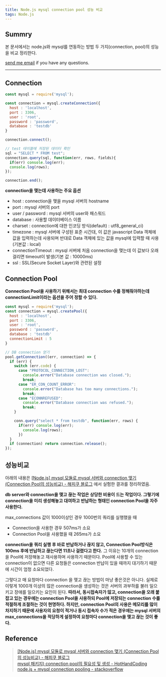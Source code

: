 ```yaml
---
title: Node.js mysql connection pool 성능 비교
tags: Node.js
---
```


## Summry

본 문서에서는 node.js와 mysql를 연동하는 방법 두 가지(connection, pool)의 성능을 비교 정리한다.  

[send me email](mailto:jewel7492@gmail.com) if you have any questions.

<!--more-->

---

## Connection

```javascript
const mysql = require('mysql');

const connection = mysql.createConnection({ 
  host : 'localhost',
  port : 3306,
  user : 'root',
  password : 'password',
  database : 'testdb'
}

connection.connect();

// test 테이블에 저장된 데이터 확인
sql = "SELECT * FROM test";
connection.query(sql, function(err, rows, fields){
  if(err) console.log(err);
  console.log(rows);
});

connection.end();
```

**connection을 맺는데 사용하는 주요 옵션**  
* host : connection을 맺을 mysql 서버의 hostname
* port : mysql 서버의 port
* user / password : mysql 서버의 user와 패스워드
* database : 사용할 데이터베이스 이름
* charset : connection에 대한 인코딩 방식(default) : utf8_general_ci)
* timezone : mysql 서버에 구성된 표준 시간대, 이 값은 javascript Data 객체에 값을 입력하는데 사용되며 반대로 Data 객체에 있는 값을 mysql에 입력할 때 사용 (기본값 : local)
* connectionTimeout : mysql 서버에 처음 connection을 맺는데 이 값보다 오래걸리면 timeout이 발생(기본 값 : 10000ms)
* ssl : SSL(Secure Socket Layer)와 관련된 설정

## Connection Pool

**Connection Pool을 사용하기 위해서는 최대 connection 수를 정해줘야하는데 connectionLimit이라는 옵션을 주어 정할 수 있다.**  

```javascript
const mysql = require('mysql');
const connection = mysql.createPool({ 
  host : 'localhost',
  port : 3306,
  user : 'root',
  password : 'password',
  database : 'testdb'
  connectionLimit : 5
}

// DB connection 얻기
pool.getConnection((err, connection) => {
  if (err) {
    switch (err.code) {
      case "PROTOCOL_CONNECTION_LOST":
        console.error("Database connection was closed.");
        break;
      case "ER_CON_COUNT_ERROR":
        console.error("Database has too many connections.");
        break;
      case "ECONNREFUSED":
        console.error("Database connection was refused.");
        break;
    }

    conn.query("select * from testdb", function(err, rows) {
      if(err) console.log(err);
        console.log(rows);
      })
  }
  if (connection) return connection.release();
});
```

## 성능비교

아래의 내용은 [[Node.js] mysql 모듈로 mysql 서버와 connection 맺기 (Connection Pool의 성능비교) - 해피쿠 블로그](https://www.happykoo.net/@happykoo/posts/132) 에서 실험한 결과를 정리하였음.  

**db server와 connection을 맺고 끊는 작업은 상당한 비용이 드는 작업이다. 그렇기에 connection을 미리 생성해놓고 대여하고 반납하는 형태인 connection Pool을 자주 사용한다.**  

max_connections 값이 1000이상인 경우 1000번의 쿼리를 실행했을 때  
* Connection을 사용한 경우 507ms가 소요
* Connection Pool을 사용했을 때 265ms가 소요

**connection을 쿼리 실행 후 바로 반납하거나 끊지 않고, Connection Pool방식은 100ms 후에 반납하고 끊는다면 11초나 걸렸다고 한다.** 그 이유는 10개의 connection을 Pool에 저장해놓고 재사용하며 사용하기 때문이다. Pool에 사용할 수 있는 connection이 없으면 다른 요청들은 connection 반납이 있을 때까지 대기하기 때문에 시간이 엄청 소요되었다.   

그렇다고 매 요청마다 connection 을 맺고 끊는 방법이 마냥 좋은것은 아니다. 실제로 이렇게 1000개 이상의 많은 connection을 생성하는 것은 서버의 과부하를 불러 일으키고 장애를 일으키는 요인이 된다. **따라서, 동시접속자가 많고, connection을 오래 붙잡고 있는 경우에는 connection Pool을 사용하되 Pool에 저장되는 connection 수를 적절하게 조절하는 것이 현명하다. 하지만, connection Pool의 사용은 메모리를 많이 차지하기 때문에 사용자의 요청이 적거나 동시 접속자 수가 적은 경우에는 mysql 서버의 max_connections을 적당하게 설정하여 요청마다 connection을 맺고 끊는 것이 좋다.**  

## Reference

> [[Node.js] mysql 모듈로 mysql 서버와 connection 맺기 (Connection Pool의 성능비교) - 해피쿠 블로그](https://www.happykoo.net/@happykoo/posts/132)  
> [mysql 패키지) connection pool의 필요성 및 생성 - HotHandCoding](https://darrengwon.tistory.com/688)  
> [node.js + mysql connection pooling - stackoverflow](https://stackoverflow.com/questions/18496540/node-js-mysql-connection-pooling)  